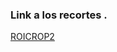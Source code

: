 ### Link a los recortes .

[ROICROP2](https://usmcl-my.sharepoint.com/:f:/g/personal/nicolas_ruizr_usm_cl/Et4XT_UainNEk_gU10oWZfMBi12M9eIhZXleAtq61R2a_g?e=An6xR4)
